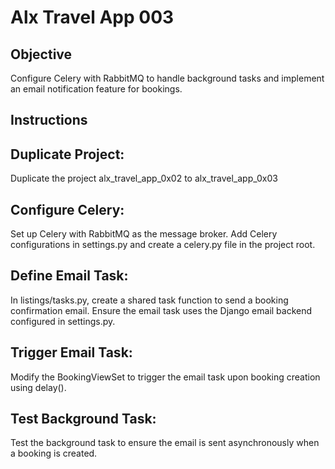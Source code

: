 # Alx Travel App 003

## Objective

Configure Celery with RabbitMQ to handle background tasks and implement an email notification feature for bookings.

## Instructions

## Duplicate Project:

Duplicate the project alx_travel_app_0x02 to alx_travel_app_0x03
## Configure Celery:

Set up Celery with RabbitMQ as the message broker.
Add Celery configurations in settings.py and create a celery.py file in the project root.
## Define Email Task:

In listings/tasks.py, create a shared task function to send a booking confirmation email.
Ensure the email task uses the Django email backend configured in settings.py.
## Trigger Email Task:

Modify the BookingViewSet to trigger the email task upon booking creation using delay().
## Test Background Task:

Test the background task to ensure the email is sent asynchronously when a booking is created.
